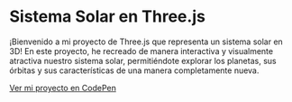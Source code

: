 # Sistema Solar en Three.js

¡Bienvenido a mi proyecto de Three.js que representa un sistema solar en 3D! En este proyecto, he recreado de manera interactiva y visualmente atractiva nuestro sistema solar, permitiéndote explorar los planetas, sus órbitas y sus características de una manera completamente nueva.

[Ver mi proyecto en CodePen](https://codepen.io/andresblu3/full/eYbmrLe)
